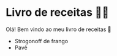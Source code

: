 # Livro de receitas :woman_cook:

Olá! Bem vindo ao meu livro de receitas :wave:

- Strogonoff de frango
- Pavê





